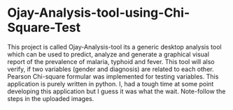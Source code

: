 # Ojay-Analysis-tool-using-Chi-Square-Test
This project is called Ojay-Analysis-tool its a generic desktop analysis tool which can be used to predict, analyze and generate a graphical visual report of the prevalence of malaria, typhoid and fever. This tool will also verify, if two variables (gender and diagnosis) are related to each other. Pearson Chi-square formular was implemented for testing variables. This application is purely written in python.
I, had a tough time at some point developing this application but I guess it was what the wait.
Note-follow the steps in the uploaded images.

